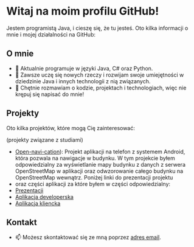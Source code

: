 # Witaj na moim profilu GitHub!

Jestem programistą Java, i cieszę się, że tu jesteś. Oto kilka informacji o mnie i mojej działalności na GitHub:

## O mnie

- 🚀 Aktualnie programuje w języki Java, C# oraz Python.
- 🌱 Zawsze uczę się nowych rzeczy i rozwijam swoje umiejętności w dziedzinie Java i innych technologii z nią związanych.
- 💬 Chętnie rozmawiam o kodzie, projektach i technologiach, więc nie krępuj się napisać do mnie!

## Projekty

Oto kilka projektów, które mogą Cię zainteresować: 

(projekty związane z studiami)
- [Open-navi-cation](https://github.com/Nawigacja-PO-UMK)): Projekt aplikacji na telefon z systemem Android,
która pozwala na nawigacje w budynku. W tym projekcie byłem odpowiedzialny za wyświetlanie mapy budynku z danych z serwera
OpenStreetMap w aplikacji oraz odwzorowanie całego budynku na OpenStreetMap wewnątrz. Poniżej linki do prezentacji projektu
- oraz części aplikacji za które byłem w części odpowiedzialny:
- [Prezentacji]([link_do_prezentacji](https://umkt-my.sharepoint.com/:p:/g/personal/296735_o365_stud_umk_pl/EfAjWuVbc9FFq2ON9bT4tmUB_VdQsaUJP-z1HadTK4hfvg?e=JRRhpL))
- [Aplikacja developerska]([link_do_prezentacji](https://github.com/Nawigacja-PO-UMK/aplikacja_deweloperska))
- [Aplikacja kliencka]([link_do_prezentacji](https://github.com/Nawigacja-PO-UMK/aplikacja_kliencka-))

## Kontakt

- 📫 Możesz skontaktować się ze mną poprzez [adres email](mailto:patryk.czajkowski.214@gmail.com).
